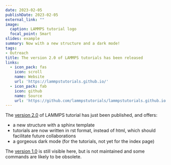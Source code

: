 ```yaml
---
date: 2023-02-05
publishDate: 2023-02-05
external_link: ""
image:
  caption: LAMMPS tutorial logo
  focal_point: Smart
slides: example
summary: Now with a new structure and a dark mode!
tags:
- Outreach
title: The version 2.0 of LAMMPS tutorials has been released
links:
  - icon_pack: fas
    icon: scroll
    name: Website
    url: 'https://lammpstutorials.github.io/'
  - icon_pack: fab
    icon: github
    name: Source
    url: 'https://github.com/lammpstutorials/lammpstutorials.github.io'
---
```

The [version 2.0](https://lammpstutorials.github.io/) of LAMMPS tutorial has just been published, and offers:
* a new structure with a sphinx template
* tutorials are now written in rst format, instead of html, which should facilitate future collaborations
* a gorgeous dark mode (for the tutorials, not yet for the index page)

The [version 1.0](https://lammpstutorials.github.io/lammpstutorials-version1.0/) is still visible here, but is not maintained and some commands are likely to be obsolete.